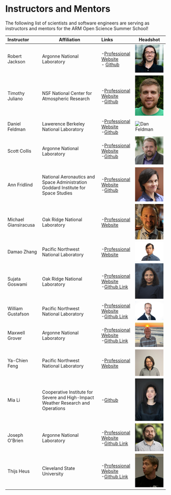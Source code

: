# Instructors and Mentors

The following list of scientists and software engineers are serving as instructors and mentors for the ARM Open Science Summer School!

| Instructor | Affiliation | Links | Headshot
| :------- | ------- |:------- | ------ |
| Robert Jackson | Argonne National Laboratory | -[Professional Website](https://www.anl.gov/profile/robert-jackson) <br> - [Github](https://github.com/rcjackson) | <img src="images/headshots/jackson-headshot.png" alt="Bobby Jackson Headshot" width="200"/>
| Timothy Juliano | NSF National Center for Atmospheric Research | -[Professional Website](https://staff.ucar.edu/users/tjuliano) <br> -[Github](https://github.com/twjuliano) | <img src="images/headshots/Juliano-headshot.jpg" alt="Tim Juliano Headshot " width="200"/>
| Daniel Feldman | Lawerence Berkeley National Laboratory | -[Professional Website](https://profiles.lbl.gov/20998-daniel-feldman) <br> -[Github](https://github.com/twjuliano) | <img src="images/headshots/feldman-headshot.jpeg" alt="Dan Feldman" width="300"/>
| Scott Collis | Argonne National Laboratory | -[Professional Website](https://www.anl.gov/profile/scott-m-collis) <br> -[Github](https://github.com/scollis) | <img src="images/headshots/collis-headshot.jpg" alt="Scott Collis" width="200"/>
| Ann Fridlind | National Aeronautics and Space Administration <br> Goddard Institute for Space Studies | -[Professional Website](https://www.giss.nasa.gov/staff/afridlind.html) <br> -[Github](https://github.com/fridlind) | <img src="images/headshots/fridlind-headshot.jpg" alt="Ann Fridlind" width="200"/>
| Michael Giansiracusa | Oak Ridge National Laboratory | -[Professional Website](https://www.ornl.gov/staff-profile/michael-t-giansiracusa) | <img src="images/headshots/giansiracusa-headshot.jpg" alt="Ann Fridlind" width="200"/>
| Damao Zhang | Pacific Northwest National Laboratory | -[Professional Website](https://www.ornl.gov/staff-profile/michael-t-giansiracusa) | <img src="images/headshots/zhang-headshot.jpg" alt="Damao Zhang" width="200"/>
| Sujata Goswami | Oak Ridge National Laboratory | -[Professional Website](https://www.ornl.gov/staff-profile/sujata-goswami) <br> -[Github Link](https://github.com/SujataSaurabh)| <img src="images/headshots/goswami-headshot.jpg" alt="Sujata Goswami" width="200"/>
| William Gustafson | Pacific Northwest National Laboratory | -[Professional Website](https://www.pnnl.gov/people/william-i-gustafson-jr) <br> -[Github Link](https://github.com/wgustafson)| <img src="images/headshots/gustafson-headshot.jpg" alt="William Gustafson" width="200"/>
| Maxwell Grover | Argonne National Laboratory | -[Professional Website](https://www.anl.gov/profile/maxwell-grover) <br> -[Github Link](https://github.com/mgrover1)| <img src="images/headshots/grover-headshot.jpeg" alt="William Gustafson" width="200"/>
| Ya-Chien Feng | Pacific Northwest National Laboratory | -[Professional Website](https://www.pnnl.gov/science/staff/staff_info.asp?staff_num=10752)| <img src="images/headshots/feng-headshot.png" alt="Ya-Chien Feng" width="200"/>
| Mia Li | Cooperative Institute for Severe and High-Impact Weather Research and Operations | -[Github](https://github.com/lishanlitamu)| <img src="images/headshots/li-headshot.JPG" alt="Mia Li" width="200"/>
| Joseph O'Brien | Argonne National Laboratory | -[Professional Website](https://www.anl.gov/profile/joseph-obrien) <br> -[Github Link](https://github.com/jrobrien91)| <img src="images/headshots/obrien-headshot.png" alt="Joseph O'Brien" width="200"/>
| Thijs Heus | Cleveland State University | -[Professional Website](https://facultyprofile.csuohio.edu/csufacultyprofile/detail.cfm?FacultyID=t_heus) <br> -[Github Link](https://github.com/thijsheus)| <img src="images/headshots/heus-headshot.png" alt="Thijs Heus" width="200"/>